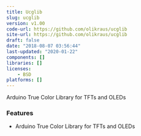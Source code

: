 ```yaml
---
title: Ucglib
slug: ucglib
version: v1.00
code-url: https://github.com/olikraus/ucglib
site-url: https://github.com/olikraus/ucglib
draft: false
date: "2018-08-07 03:56:44"
last-updated: "2020-01-22"
components: []
libraries: []
licenses:
    - BSD
platforms: []
---
```



Arduino True Color Library for TFTs and OLEDs

<!--more-->

### Features
- Arduino True Color Library for TFTs and OLEDs

